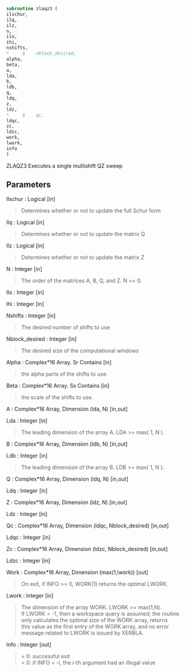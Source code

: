 ```fortran  
subroutine zlaqz3 (  
ilschur,  
ilq,  
ilz,  
n,  
ilo,  
ihi,  
nshifts,  
*     $    nblock_desired,  
alpha,  
beta,  
a,  
lda,  
b,  
ldb,  
q,  
ldq,  
z,  
ldz,  
*     $    qc,  
ldqc,  
zc,  
ldzc,  
work,  
lwork,  
info  
)  
```  
  
ZLAQZ3 Executes a single multishift QZ sweep  
  
## Parameters  
Ilschur : Logical [in]  
> Determines whether or not to update the full Schur form  
  
Ilq : Logical [in]  
> Determines whether or not to update the matrix Q  
  
Ilz : Logical [in]  
> Determines whether or not to update the matrix Z  
  
N : Integer [in]  
> The order of the matrices A, B, Q, and Z.  N >= 0.  
  
Ilo : Integer [in]  
  
Ihi : Integer [in]  
  
Nshifts : Integer [in]  
> The desired number of shifts to use  
  
Nblock_desired : Integer [in]  
> The desired size of the computational windows  
  
Alpha : Complex*16 Array. Sr Contains [in]  
> the alpha parts of the shifts to use.  
  
Beta : Complex*16 Array. Ss Contains [in]  
> the scale of the shifts to use.  
  
A : Complex*16 Array, Dimension (lda, N) [in,out]  
  
Lda : Integer [in]  
> The leading dimension of the array A.  LDA >= max( 1, N ).  
  
B : Complex*16 Array, Dimension (ldb, N) [in,out]  
  
Ldb : Integer [in]  
> The leading dimension of the array B.  LDB >= max( 1, N ).  
  
Q : Complex*16 Array, Dimension (ldq, N) [in,out]  
  
Ldq : Integer [in]  
  
Z : Complex*16 Array, Dimension (ldz, N) [in,out]  
  
Ldz : Integer [in]  
  
Qc : Complex*16 Array, Dimension (ldqc, Nblock_desired) [in,out]  
  
Ldqc : Integer [in]  
  
Zc : Complex*16 Array, Dimension (ldzc, Nblock_desired) [in,out]  
  
Ldzc : Integer [in]  
  
Work : Complex*16 Array, Dimension (max(1,lwork)) [out]  
> On exit, if INFO >= 0, WORK(1) returns the optimal LWORK.  
  
Lwork : Integer [in]  
> The dimension of the array WORK.  LWORK >= max(1,N).  
> If LWORK = -1, then a workspace query is assumed; the routine  
> only calculates the optimal size of the WORK array, returns  
> this value as the first entry of the WORK array, and no error  
> message related to LWORK is issued by XERBLA.  
  
Info : Integer [out]  
> = 0: successful exit  
> < 0: if INFO = -i, the i-th argument had an illegal value  
  
